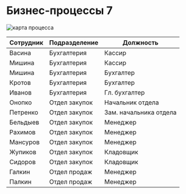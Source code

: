 # Бизнес-процессы 7

![карта процесса](https://github.com/SpaceHead1C/Spec/blob/master/doc/src/4.7-map.png)

Сотрудник | Подразделение | Должность
--------- | ------------- | ---------
Васина | Бухгалтерия | Кассир
Мишина | Бухгалтерия | Кассир
Мишина | Бухгалтерия | Бухгалтер
Кротов | Бухгалтерия | Бухгалтер
Иванов | Бухгалтерия | Гл. бухгалтер
Онопко | Отдел закупок | Начальник отдела
Петренко | Отдел закупок | Зам. начальника отдела
Бельдыев | Отдел закупок | Менеджер
Рахимов | Отдел закупок | Менеджер
Мансуров | Отдел закупок | Менеджер
Жупиков | Отдел закупок | Кладовщик
Сидоров | Отдел закупок | Кладовщик
Галкин | Отдел продаж | Менеджер
Палкин | Отдел продаж | Менеджер
